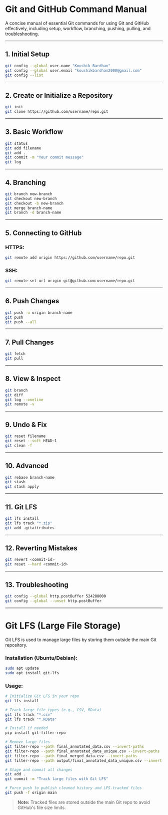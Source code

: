 # Git and GitHub Command Manual

A concise manual of essential Git commands for using Git and GitHub effectively, including setup, workflow, branching, pushing, pulling, and troubleshooting.

---

## 1. Initial Setup
```bash
git config --global user.name "Koushik Bardhan"
git config --global user.email "koushikbardhan2000@gmail.com"
git config --list
```

---

## 2. Create or Initialize a Repository
```bash
git init
git clone https://github.com/username/repo.git
```

---

## 3. Basic Workflow
```bash
git status
git add filename
git add .
git commit -m "Your commit message"
git log
```

---

## 4. Branching
```bash
git branch new-branch
git checkout new-branch
git checkout -b new-branch
git merge branch-name
git branch -d branch-name
```

---

## 5. Connecting to GitHub

### HTTPS:
```bash
git remote add origin https://github.com/username/repo.git
```

### SSH:
```bash
git remote set-url origin git@github.com:username/repo.git
```

---

## 6. Push Changes
```bash
git push -u origin branch-name
git push
git push --all
```

---

## 7. Pull Changes
```bash
git fetch
git pull
```

---

## 8. View & Inspect
```bash
git branch
git diff
git log --oneline
git remote -v
```

---

## 9. Undo & Fix
```bash
git reset filename
git reset --soft HEAD~1
git clean -f
```

---

## 10. Advanced
```bash
git rebase branch-name
git stash
git stash apply
```

---

## 11. Git LFS
```bash
git lfs install
git lfs track "*.zip"
git add .gitattributes
```

---

## 12. Reverting Mistakes
```bash
git revert <commit-id>
git reset --hard <commit-id>
```

---

## 13. Troubleshooting
```bash
git config --global http.postBuffer 524288000
git config --global --unset http.postBuffer
```

---

# Git LFS (Large File Storage)

Git LFS is used to manage large files by storing them outside the main Git repository.

### Installation (Ubuntu/Debian):
```bash
sudo apt update
sudo apt install git-lfs
```

### Usage:
```bash
# Initialize Git LFS in your repo
git lfs install

# Track large file types (e.g., CSV, RData)
git lfs track "*.csv"
git lfs track "*.RData"

# Install if needed
pip install git-filter-repo

# Remove large files
git filter-repo --path final_annotated_data.csv --invert-paths
git filter-repo --path final_annotated_data_unique.csv --invert-paths
git filter-repo --path final_merged_data.csv --invert-paths
git filter-repo --path output/final_annotated_data_unique.csv --invert-paths

# Stage and commit all changes
git add .
git commit -m "Track large files with Git LFS"

# Force push to publish cleaned history and LFS-tracked files
git push -f origin main
```

> **Note:** Tracked files are stored outside the main Git repo to avoid GitHub's file size limits.
